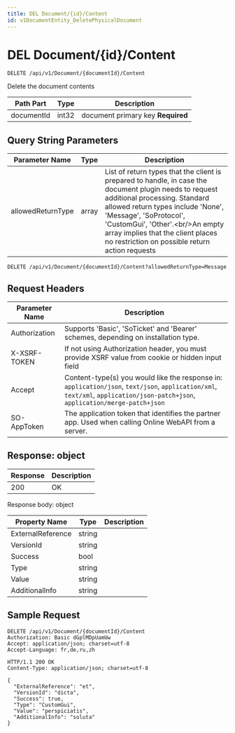 ```yaml
---
title: DEL Document/{id}/Content
id: v1DocumentEntity_DeletePhysicalDocument
---
```


# DEL Document/{id}/Content

```http
DELETE /api/v1/Document/{documentId}/Content
```

Delete the document contents






| Path Part | Type | Description |
|-----------|------|-------------|
| documentId | int32 | document primary key **Required** |


## Query String Parameters

| Parameter Name | Type |  Description |
|----------------|------|--------------|
| allowedReturnType | array |  List of return types that the client is prepared to handle, in case the document plugin needs to request additional processing. Standard allowed return types include 'None', 'Message', 'SoProtocol', 'CustomGui', 'Other'.&lt;br/&gt;An empty array implies that the client places no restriction on possible return action requests |

```http
DELETE /api/v1/Document/{documentId}/Content?allowedReturnType=Message
```


## Request Headers

| Parameter Name | Description |
|----------------|-------------|
| Authorization  | Supports 'Basic', 'SoTicket' and 'Bearer' schemes, depending on installation type. |
| X-XSRF-TOKEN   | If not using Authorization header, you must provide XSRF value from cookie or hidden input field |
| Accept         | Content-type(s) you would like the response in: `application/json`, `text/json`, `application/xml`, `text/xml`, `application/json-patch+json`, `application/merge-patch+json` |
| SO-AppToken | The application token that identifies the partner app. Used when calling Online WebAPI from a server. |


## Response: object



| Response | Description |
|----------------|-------------|
| 200 | OK |

Response body: object

| Property Name | Type |  Description |
|----------------|------|--------------|
| ExternalReference | string |  |
| VersionId | string |  |
| Success | bool |  |
| Type | string |  |
| Value | string |  |
| AdditionalInfo | string |  |

## Sample Request

```http!
DELETE /api/v1/Document/{documentId}/Content
Authorization: Basic dGplMDpUamUw
Accept: application/json; charset=utf-8
Accept-Language: fr,de,ru,zh
```

```http_
HTTP/1.1 200 OK
Content-Type: application/json; charset=utf-8

{
  "ExternalReference": "et",
  "VersionId": "dicta",
  "Success": true,
  "Type": "CustomGui",
  "Value": "perspiciatis",
  "AdditionalInfo": "soluta"
}
```